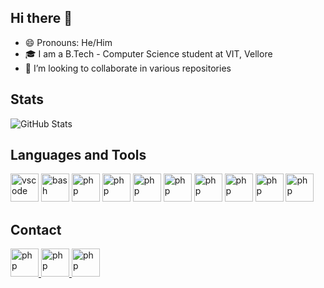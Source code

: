 ## Hi there 👋

- 😄 Pronouns: He/Him
- 🎓 I am a B.Tech - Computer Science student at VIT, Vellore
- 👯 I’m looking to collaborate in various repositories 


## Stats
![GitHub Stats](https://github-readme-stats.vercel.app/api?username=Garv-M&theme=radical)



## Languages and Tools
<p align="left">
<img src="https://cdn.jsdelivr.net/gh/devicons/devicon/icons/vscode/vscode-original.svg" alt="vscode" width="45" height="45"/>
<img src="https://cdn.jsdelivr.net/gh/devicons/devicon/icons/cplusplus/cplusplus-original.svg" alt="bash" width="45" height="45"/>
<img src="https://cdn.jsdelivr.net/gh/devicons/devicon/icons/java/java-original-wordmark.svg" alt="php" width="45" height="45"/>
<img src="https://cdn.jsdelivr.net/gh/devicons/devicon/icons/rust/rust-plain.svg" alt="php" width="45" height="45"/>
<img src="https://cdn.jsdelivr.net/gh/devicons/devicon/icons/android/android-original.svg" alt="php" width="45" height="45"/>
<img src="https://cdn.jsdelivr.net/gh/devicons/devicon/icons/solidity/solidity-original.svg" alt="php" width="45" height="45"/>
<img src="https://cdn.jsdelivr.net/gh/devicons/devicon/icons/html5/html5-original.svg" alt="php" width="45" height="45"/>
<img src="https://cdn.jsdelivr.net/gh/devicons/devicon/icons/css3/css3-original.svg" alt="php" width="45" height="45"/>
<img src="https://cdn.jsdelivr.net/gh/devicons/devicon/icons/figma/figma-original.svg" alt="php" width="45" height="45"/>
<img src="https://cdn.jsdelivr.net/gh/devicons/devicon/icons/premierepro/premierepro-original.svg" alt="php" width="45" height="45"/>
</p>

## Contact
<a href="https://www.linkedin.com/in/garv-mittra0202/"> 
  <img src="https://cdn.jsdelivr.net/gh/devicons/devicon/icons/linkedin/linkedin-original.svg" alt="php" width="45" height="45"/>
</a>
<a href="https://twitter.com/garv_mittra"> 
  <img src="https://cdn.jsdelivr.net/gh/devicons/devicon/icons/twitter/twitter-original.svg" alt="php" width="45" height="45"/>
</a>
<a href="https://twitter.com/garv_mittra"> 
  <img src="https://cdn.jsdelivr.net/gh/devicons/devicon/icons/twitter/twitter-original.svg" alt="php" width="45" height="45"/>
</a>

<!--
**Garv-M/Garv-M** is a ✨ _special_ ✨ repository because its `README.md` (this file) appears on your GitHub profile.

Here are some ideas to get you started:

- 🔭 I’m currently working on ...
- 🌱 I’m currently learning ...
- 👯 I’m looking to collaborate on ...
- 🤔 I’m looking for help with ...
- 💬 Ask me about ...
- 📫 How to reach me: ...
- 😄 Pronouns: ...
- ⚡ Fun fact: ...



### B.Tech (Computer Science) at VIT, Vellore '24

- 🌱 I’m currently learning Backend Web Dev
- 👯 I’m looking to collaborate on Web Dev (Frontend)
- 🤔 I’m looking for help with Backend Web Dev

### Stats
![GitHub Stats](https://github-readme-stats.vercel.app/api?username=Garv-M&theme=radical)
https://simpleicons.org/

### Profile Views
![Profile View Counter](https://komarev.com/ghpvc/?username=Garv-M)

### Contributors
![GitHub Contributors Image](https://contrib.rocks/image?repo=Garv-M/Yuvamarathi)

-->
